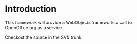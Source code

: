 # Introduction #

This framework will provide a WebObjects framework to call to OpenOffice.org as a service.

Checkout the source in the SVN trunk.